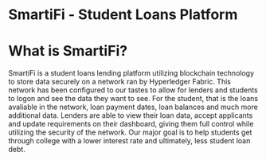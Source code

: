 # SmartiFi - Student Loans Platform


# What is SmartiFi?
SmartiFi is a student loans lending platform utilizing blockchain technology to store data securely on a network ran by Hyperledger Fabric. This network has been configured to our tastes to allow for lenders and students to logon and see the data they want to see. For the student, that is the loans avaliable in the network, loan payment dates, loan balances and much more additional data. Lenders are able to view their loan data, accept applicants and update requirements on their dashboard, giving them full control while utilizing the security of the network. Our major goal is to help students get through college with a lower interest rate and ultimately, less student loan debt.

